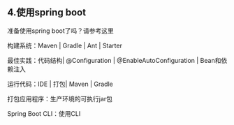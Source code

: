 ## 4.使用spring boot

准备使用spring boot了吗？请参考这里

构建系统：Maven \| Gradle \| Ant \| Starter

最佳实践：代码结构\| @Configuration \| @EnableAutoConfiguration \| Bean和依赖注入

运行代码：IDE \| 打包\| Maven \| Gradle

打包应用程序：生产环境的可执行jar包

Spring Boot CLI：使用CLI

